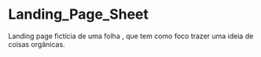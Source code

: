 # Landing_Page_Sheet
 Landing page fictícia de uma folha , que tem como foco trazer uma ideia de coisas orgânicas.
